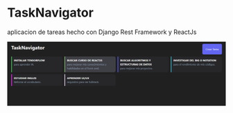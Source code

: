 # TaskNavigator
aplicacion de tareas hecho con Django Rest Framework y ReactJs

![imagen de la ejecucion](img.png)
